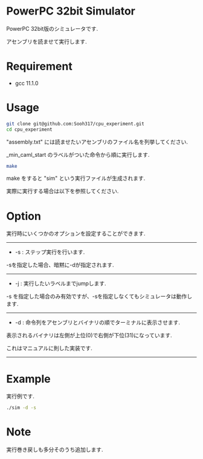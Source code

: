 
# PowerPC 32bit Simulator
 
PowerPC 32bit版のシミュレータです.

アセンブリを読ませて実行します.
 
 
# Requirement
 
* gcc 11.1.0
 
# Usage
  
```bash
git clone git@github.com:Sooh317/cpu_experiment.git
cd cpu_experiment
```
"assembly.txt" には読ませたいアセンブリのファイル名を列挙してください.

_min_caml_start のラベルがついた命令から順に実行します.

```bash
make
```
make をすると "sim" という実行ファイルが生成されます.

実際に実行する場合は以下を参照してください.


# Option

実行時にいくつかのオプションを設定することができます.
****
 * -s : ステップ実行を行います.

-sを指定した場合、暗黙に-dが指定されます.

****

 * -j : 実行したいラベルまでjumpします.

-s を指定した場合のみ有効ですが、-sを指定しなくてもシミュレータは動作します.

****

 * -d : 命令列をアセンブリとバイナリの順でターミナルに表示させます.

表示されるバイナリは左側が上位(0)で右側が下位(31)になっています.

これはマニュアルに則した実装です.

***

# Example

実行例です.

```bash
./sim -d -s
```

# Note
 
実行巻き戻しも多分そのうち追加します.

